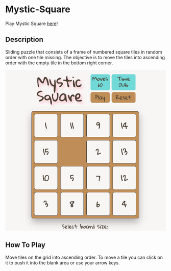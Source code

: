 # Mystic-Square

Play Mystic Square [here](http://shivering-force.surge.sh/ "Mystic Square")!

## Description

Sliding puzzle that consists of a frame of numbered square tiles in random order with one tile missing. The objective is to move the tiles into ascending order with the empty tile in the bottom right corner.

![screenshot](./assets/screenshot.png)

## How To Play

Move tiles on the grid into ascending order. To move a tile you can click on it to push it into the blank area or use your arrow keys.
